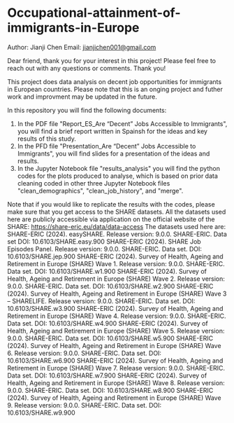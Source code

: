 # Occupational-attainment-of-immigrants-in-Europe
Author: Jianji Chen
Email: jianjichen001@gmail.com

Dear friend, thank you for your interest in this project! Please feel free to reach out with any questions or comments. Thank you!

This project does data analysis on decent job opportunities for immigrants in European countries.
Please note that this is an onging project and futher work and improvment may be updated in the future.

In this repository you will find the following documents:
1. In the PDF file "Report_ES_Are “Decent” Jobs Accessible to Immigrants", you will find a brief report written in Spainsh for the ideas and key results of this study.
2. In the PFD file "Presentation_Are “Decent” Jobs Accessible to Immigrants", you will find slides for a presentation of the ideas and results.
3. In the Jupyter Notebook file "results_analysis" you will find the python codes for the plots produced to analyse, which is based on prior data cleaning coded in other three Jupyter Notebook files "clean_demographics", "clean_job_history", and "merge".



Note that if you would like to replicate the results with the codes, please make sure that you get access to the SHARE datasets.
All the datasets used here are publicly accessible via application on the official website of the SHARE: https://share-eric.eu/data/data-access
The datasets used here are:
SHARE-ERIC (2024). easySHARE. Release version: 9.0.0. SHARE-ERIC. Data set DOI: 10.6103/SHARE.easy.900
SHARE-ERIC (2024). SHARE Job Episodes Panel. Release version: 9.0.0. SHARE-ERIC. Data set. DOI: 10.6103/SHARE.jep.900
SHARE-ERIC (2024). Survey of Health, Ageing and Retirement in Europe (SHARE) Wave 1. Release version: 9.0.0. SHARE-ERIC. Data set. DOI: 10.6103/SHARE.w1.900
SHARE-ERIC (2024). Survey of Health, Ageing and Retirement in Europe (SHARE) Wave 2. Release version: 9.0.0. SHARE-ERIC. Data set. DOI: 10.6103/SHARE.w2.900
SHARE-ERIC (2024). Survey of Health, Ageing and Retirement in Europe (SHARE) Wave 3 – SHARELIFE. Release version: 9.0.0. SHARE-ERIC. Data set. DOI: 10.6103/SHARE.w3.900
SHARE-ERIC (2024). Survey of Health, Ageing and Retirement in Europe (SHARE) Wave 4. Release version: 9.0.0. SHARE-ERIC. Data set. DOI: 10.6103/SHARE.w4.900
SHARE-ERIC (2024). Survey of Health, Ageing and Retirement in Europe (SHARE) Wave 5. Release version: 9.0.0. SHARE-ERIC. Data set. DOI: 10.6103/SHARE.w5.900
SHARE-ERIC (2024). Survey of Health, Ageing and Retirement in Europe (SHARE) Wave 6. Release version: 9.0.0. SHARE-ERIC. Data set. DOI: 10.6103/SHARE.w6.900
SHARE-ERIC (2024). Survey of Health, Ageing and Retirement in Europe (SHARE) Wave 7. Release version: 9.0.0. SHARE-ERIC. Data set. DOI: 10.6103/SHARE.w7.900
SHARE-ERIC (2024). Survey of Health, Ageing and Retirement in Europe (SHARE) Wave 8. Release version: 9.0.0. SHARE-ERIC. Data set. DOI: 10.6103/SHARE.w8.900
SHARE-ERIC (2024). Survey of Health, Ageing and Retirement in Europe (SHARE) Wave 9. Release version: 9.0.0. SHARE-ERIC. Data set. DOI: 10.6103/SHARE.w9.900
